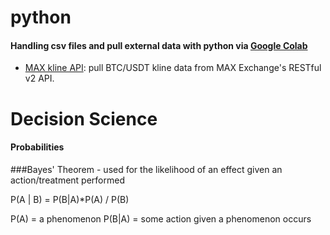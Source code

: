 # python
#### Handling csv files and pull external data with python via [Google Colab](https://colab.google/) 
- [MAX kline API](https://github.com/angelo-chu/python/blob/main/MAX_kline_API.ipynb): pull BTC/USDT kline data from MAX Exchange's RESTful v2 API.

# Decision Science
#### Probabilities
###Bayes' Theorem - used for the likelihood of an effect given an action/treatment performed

P(A | B) = P(B|A)*P(A) / P(B)

P(A) = a phenomenon 
P(B|A) = some action given a phenomenon occurs
